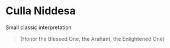 # Culla Niddesa

Small classic interpretation

> (Honor the Blessed One, the Arahant, the Enlightened One)
